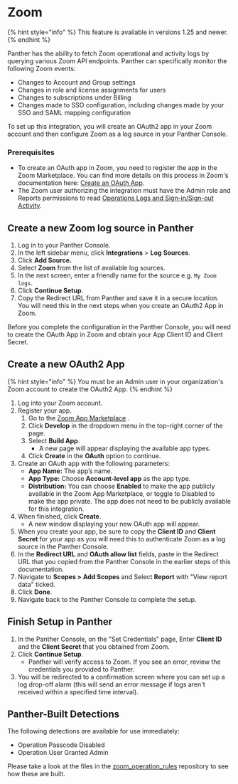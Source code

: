 # Zoom

{% hint style="info" %}
This feature is available in versions 1.25 and newer.
{% endhint %}

Panther has the ability to fetch Zoom operational and activity logs by querying various Zoom API endpoints. Panther can specifically monitor the following Zoom events:

* Changes to Account and Group settings
* Changes in role and license assignments for users
* Changes to subscriptions under Billing
* Changes made to SSO configuration, including changes made by your SSO and SAML mapping configuration

To set up this integration, you will create an OAuth2 app in your Zoom account and then configure Zoom as a log source in your Panther Console.&#x20;

### Prerequisites

* To create an OAuth app in Zoom, you need to register the app in the Zoom Marketplace. You can find more details on this process in Zoom's documentation here: [Create an OAuth App](https://marketplace.zoom.us/docs/guides/build/oauth-app/).&#x20;
* The Zoom user authorizing the integration must have the Admin role and Reports permissions to read [Operations Logs and Sign-in/Sign-out Activity](https://support.zoom.us/hc/en-us/articles/201363213-Getting-started-with-Zoom-reporting#h\_01FM5FHPRMBC5RFJDAZ4FBTPKC).

## Create a new Zoom log source in Panther

1. Log in to your Panther Console.
2. In the left sidebar menu, click **Integrations** > **Log** **Sources**.
3. Click **Add Source.**
4. Select **Zoom** from the list of available log sources.
5. In the next screen, enter a friendly name for the source e.g. `My Zoom logs`.&#x20;
6. Click **Continue Setup**.
7. Copy the Redirect URL from Panther and save it in a secure location. You will need this in the next steps when you create an OAuth2 App in Zoom.&#x20;

Before you complete the configuration in the Panther Console, you will need to create the OAuth App in Zoom and obtain your App Client ID and Client Secret.

## Create a new OAuth2 App&#x20;

{% hint style="info" %}
You must be an Admin user in your organization's Zoom account to create the OAuth2 App.
{% endhint %}

1. Log into your Zoom account.
2. Register your app.
   1. Go to the [Zoom App Marketplace](https://marketplace.zoom.us) .
   2. Click **Develop** in the dropdown menu in the top-right corner of the page.&#x20;
   3. Select **Build App**.&#x20;
      * A new page will appear displaying the available app types.&#x20;
   4. Click **Create** in the **OAuth** option to continue.
3. Create an OAuth app with the following parameters:
   * **App Name:** The app’s name.
   * **App Type:** Choose **Account-level app** as the app type.
   * **Distribution:** You can choose **Enabled** to make the app publicly available in the Zoom App Marketplace, or toggle to Disabled to make the app private. The app does not need to be publicly available for this integration.
4. When finished, click **Create**.&#x20;
   * A new window displaying your new OAuth app will appear.
5. When you create your app, be sure to copy the **Client ID** and **Client Secret** for your app as you will need this to authenticate Zoom as a log source in the Panther Console.
6. In the **Redirect URL** and **OAuth allow list** fields, paste in the Redirect URL that you copied from the Panther Console in the earlier steps of this documentation.&#x20;
7. Navigate to **Scopes > Add Scopes** and Select **Report** with "View report data" ticked.&#x20;
8. Click **Done**.
9. Navigate back to the Panther Console to complete the setup.

## Finish Setup in Panther

1. In the Panther Console, on the "Set Credentials" page, Enter **Client ID** and the **Client Secret** that you obtained from Zoom.&#x20;
2. Click **Continue Setup**.
   * Panther will verify access to Zoom. If you see an error, review the credentials you provided to Panther.
3. You will be redirected to a confirmation screen where you can set up a log drop-off alarm (this will send an error message if logs aren't received within a specified time interval).

## Panther-Built Detections

The following detections are available for use immediately:&#x20;

* Operation Passcode Disabled
* Operation User Granted Admin

Please take a look at the files in the [zoom\_operation\_rules](https://github.com/panther-labs/panther-analysis/tree/master/zoom\_operation\_rules) repository to see how these are built.
